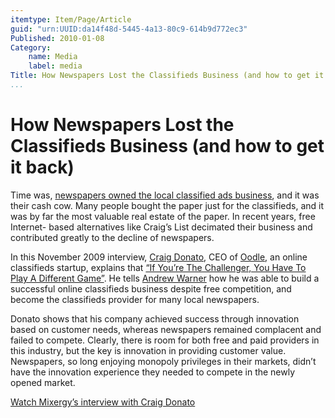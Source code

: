 ```yaml
---
itemtype: Item/Page/Article
guid: "urn:UUID:da14f48d-5445-4a13-80c9-614b9d772ec3"
Published: 2010-01-08
Category: 
    name: Media
    label: media
Title: How Newspapers Lost the Classifieds Business (and how to get it back)
...
```


How Newspapers Lost the Classifieds Business (and how to get it back)
=====================================================================

Time was, [newspapers owned the local classified ads
business](http://www.pbs.org/idealab/2009/08/future-of-local-news-about-more-than-paid-content225.html),
and it was their cash cow. Many people bought the paper just for the
classifieds, and it was by far the most valuable real estate of the
paper. In recent years, free Internet- based alternatives like Craig’s
List decimated their business and contributed greatly to the decline of
newspapers.

In this November 2009 interview, [Craig
Donato](http://twitter.com/craigoodle), CEO of
[Oodle](http://www.oodle.com/), an online classifieds startup, explains
that [“If You’re The Challenger, You Have To Play A Different
Game”](http://mixergy.com/oodle-craig-donato/). He tells [Andrew
Warner](http://www.linkedin.com/in/andrewwarner) how he was able to
build a successful online classifieds business despite free competition,
and become the classifieds provider for many local newspapers.

Donato shows that his company achieved success through innovation based
on customer needs, whereas newspapers remained complacent and failed to
compete. Clearly, there is room for both free and paid providers in this
industry, but the key is innovation in providing customer value.
Newspapers, so long enjoying monopoly privileges in their markets,
didn’t have the innovation experience they needed to compete in the
newly opened market.

[Watch Mixergy’s interview with Craig
Donato](http://mixergy.com/oodle-craig-donato/)
